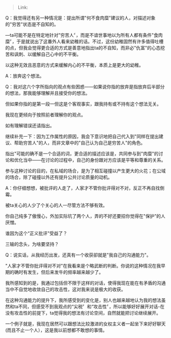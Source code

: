 > Link: 

Q：我觉得还有另一种情况是：提出所谓"何不食肉糜"建议的人，对描述对象的"穷苦"状态是不自知的。

—ta可能不是在特定地针对"穷苦人〞，而是不谙世事地以为所有人都有条件"食肉糜〞，于是就说出了这番外人看来幼稚的话。不过，这份幼稚固然有许多值得吐槽的点，但我会觉得更合适的方式是善意地指出ta的不自知，而非必"仇富"的心态挖苦和讽刺、以缓解自己心中的不平衡。

以这种无效且恶意的方式来缓解内心的不平衡，本质上是更大的幼稚。

A：放奔这个想法。

Q：我对这六个字所指向的观点有些困惑——如果说你指的放弃是指放弃后半部分的想法，那我能够理解并且接受你的想法。

但如果你指的是第一段一但这是个客观事实，跟我持有或不持有这个想法无关。

我现在更倾向于按照前者理解你的观点。

如有理解错误还请指出。

继续补充一下：因为工作属性的原因，我会下意识地把自己代入到"同样在提出建议、帮助穷苦人"的人，而非文章中的"自己认为自己是穷苦人"的角色。

指出"可能的确不是一个合适的词，更合适的描述应该是，共同参与到"肉糜"的讨论和优化当中——在讨论的过程中，自己的身份跟对方应该是平等和尊重的关系。

参与这种讨论的目的，在私域的场合，是为了相互碰撞以产生更大的火花；在公域的场合，除了碰撞以外还有提升公共讨论质量的动机。

A：你仔细想想，被批评的人走了，人家才不管你批评得对不对，反正不再自找倒霉。

被ta关心的人少了个关心的人一尽管方法不够有效。

你自己纯多了傲慢心，外加实际坑了两个人，弄的不好还要招你觉得在"保护”的人厌憎。

谁因为这个“正义批评"受益了？

三输的念头，为啥要坚持？

Q：说实话，从我经历出发，还真有一个收获卻就是"我自己的沟通能力"。

"人家才不管你批评得对不对"在我看来是个略武断的判断。你说的这种情况在我早期的确时有发生，但后来发牛的频率越来越少了。

我所感知到的是，我通过包括但不限于这样的对话，使得我现在能在有矛盾的沟通当中不自觉地收敛自己的攻击性，这对我来说是极大的收获。

在这种沟通能力的提升下，我所感受到的变化是，别人也越来越地认为我的想法虽然和ta不同，但感受不到我观点的“尖税〞和“攻击性〞，所以能够好好展开对话-在没有攻击性的前提下，ta觉得我的想法有讨论空间，自然就能把讨论继续展开。

一个例子就是，我现在居然可以跟想法比较激进的女权主义者一起坐下来好好聊天(而且不止一个人），这是我以前想都不敢想的事情。